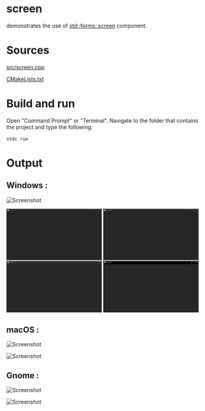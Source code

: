 # screen

demonstrates the use of [xtd::forms::screen](../../../src/xtd_forms/include/xtd/forms/screen.hpp) component.

# Sources

[src/screen.cpp](src/screen.cpp)

[CMakeLists.txt](CMakeLists.txt)

# Build and run

Open "Command Prompt" or "Terminal". Navigate to the folder that contains the project and type the following:

```shell
xtdc run
```

# Output

## Windows :

![Screenshot](../../../docs/pictures/examples/screen_w.png)

![Screenshot](../../../docs/pictures/examples/screen_wd.png)

## macOS :

![Screenshot](../../../docs/pictures/examples/screen_m.png)

![Screenshot](../../../docs/pictures/examples/screen_md.png)

## Gnome :

![Screenshot](../../../docs/pictures/examples/screen_g.png)

![Screenshot](../../../docs/pictures/examples/screen_gd.png)
